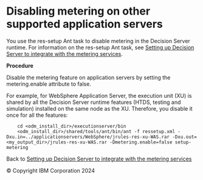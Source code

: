 # Disabling metering on other supported application servers

You use the res-setup Ant task to disable metering in the Decision Server runtime. For information on the res-setup Ant task, see [Setting up Decision Server to integrate with the metering services](../dssetup.md).

**Procedure**

Disable the metering feature on application servers by setting the metering.enable attribute to false.

For example, for WebSphere Application Server, the execution unit (XU) is shared by all the Decision Server runtime features (HTDS, testing and simulation) installed on the same node as the XU. Therefore, you disable it once for all the features:

        cd <odm_install_dir>/executionserver/bin
        <odm_install_dir>/shared/tools/ant/bin/ant -f ressetup.xml -Dxu.in=../applicationservers/WebSphere/jrules-res-xu-WAS.rar -Dxu.out=<my_output_dir>/jrules-res-xu-WAS.rar -Dmetering.enable=false setup-metering

Back to [Setting up Decision Server to integrate with the metering services](../dssetup.md)

© Copyright IBM Corporation 2024

